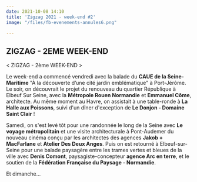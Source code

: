 ```yaml
---
date: 2021-10-08 14:10
title: 'Zigzag 2021 - week-end #2'
image: "/files/fb-evenements-annules6.png"

---
```

## ZIGZAG - 2EME WEEK-END

< ZIGZAG - 2ème WEEK-END >

Le week-end a commencé vendredi avec la balade du **CAUE de la Seine-Maritime** "À la découverte d’une cité jardin emblématique" à Port-Jérôme. Le soir, on découvrait le projet du renouveau du quartier République à Elbeuf Sur Seine, avec la **Métropole Rouen Normandie** et **Emmanuel Côme**, architecte. Au même moment au Havre, on assistait à une table-ronde à **La Halle aux Poissons**, suivi d'un dîner d'exception de **Le Donjon - Domaine Saint Clair** !

Samedi, on s'est levé tôt pour une randonnée le long de la Seine avec **Le voyage métropolitain** et une visite architecturale à Pont-Audemer du nouveau cinéma conçu par les architectes des agences **Jakob + MacFarlane** et **Atelier Des Deux Anges**. Puis on est retourné à Elbeuf-sur-Seine pour une balade paysagère entre les trames vertes et bleues de la ville avec **Denis Comont**, paysagiste-concepteur **agence Arc en terre**, et le soutien de la **Fédération Française du Paysage - Normandie**.

Et dimanche…